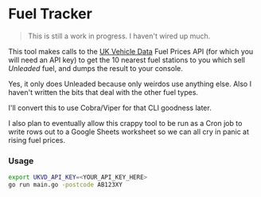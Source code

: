 # Fuel Tracker

> This is still a work in progress. I haven't wired up much.

This tool makes calls to the [UK Vehicle Data](https://ukvehicledata.co.uk) Fuel Prices API (for which you will need an API key) to get the 10 nearest fuel stations to you which sell _Unleaded_ fuel, and dumps the result to your console.

Yes, it only does Unleaded because only weirdos use anything else.
Also I haven't written the bits that deal with the other fuel types.

I'll convert this to use Cobra/Viper for that CLI goodness later.

I also plan to eventually allow this crappy tool to be run as a Cron job to write rows out to a Google Sheets worksheet so we can all cry in panic at rising fuel prices.

### Usage

```bash
export UKVD_API_KEY=<YOUR_API_KEY_HERE>
go run main.go -postcode AB123XY
```
